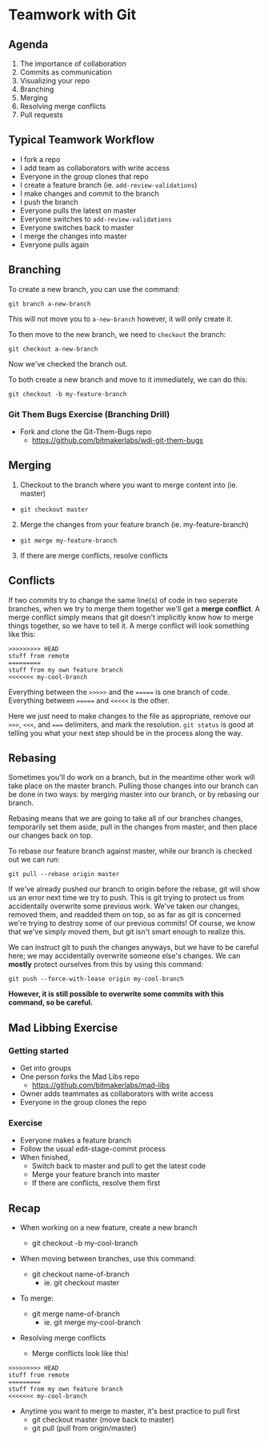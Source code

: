 # Teamwork with Git

## Agenda

1. The importance of collaboration
2. Commits as communication
3. Visualizing your repo
4. Branching
5. Merging
6. Resolving merge conflicts
7. Pull requests


## Typical Teamwork Workflow

* I fork a repo
* I add team as collaborators with write access
* Everyone in the group clones that repo
* I create a feature branch (ie. `add-review-validations`)
* I make changes and commit to the branch
* I push the branch
* Everyone pulls the latest on master
* Everyone switches to `add-review-validations`
* Everyone switches back to master
* I merge the changes into master
* Everyone pulls again

## Branching
To create a new branch, you can use the command:
```
git branch a-new-branch
```

This will not move you to `a-new-branch` however, it will only create it.

To then move to the new branch, we need to `checkout` the branch:
```
git checkout a-new-branch
```

Now we've checked the branch out.

To both create a new branch and move to it immediately, we can do this:
```
git checkout -b my-feature-branch
```

### Git Them Bugs Exercise (Branching Drill)
* Fork and clone the Git-Them-Bugs repo
  * https://github.com/bitmakerlabs/wdi-git-them-bugs

## Merging
1. Checkout to the branch where you want to merge content into (ie. master)
  * `git checkout master`
2. Merge the changes from your feature branch (ie. my-feature-branch)
  * `git merge my-feature-branch`
3. If there are merge conflicts, resolve conflicts

## Conflicts
If two commits try to change the same line(s) of code in two seperate branches, when we try to merge them together we'll get a **merge conflict**. A merge conflict simply means that git doesn't implicitly know how to merge things together, so we have to tell it. A merge conflict will look something like this:
```
>>>>>>>>> HEAD
stuff from remote
=========
stuff from my own feature branch
<<<<<<< my-cool-branch
```

Everything between the ``>>>>>`` and the ``=====`` is one branch of code. Everything between ``=====`` and ``<<<<<`` is the other.

Here we just need to make changes to the file as appropriate, remove our ``>>>``, ``<<<``, and ``===`` delimiters, and mark the resolution. `git status` is good at telling you what your next step should be in the process along the way.

## Rebasing
Sometimes you'll do work on a branch, but in the meantime other work will take place on the master branch. Pulling those changes into our branch can be done in two ways: by merging master into our branch, or by rebasing our branch.

Rebasing means that we are going to take all of our branches changes, temporarily set them aside, pull in the changes from master, and then place our changes back on top.

To rebase our feature branch against master, while our branch is checked out we can run:
```
git pull --rebase origin master
```

If we've already pushed our branch to origin before the rebase, git will show us an error next time we try to push. This is git trying to protect us from accidentally overwrite some previous work. We've taken our changes, removed them, and readded them on top, so as far as git is concerned we're trying to destroy some of our previous commits! Of course, we know that we've simply moved them, but git isn't smart enough to realize this.

We can instruct git to push the changes anyways, but we have to be careful here; we may accidentally overwrite someone else's changes. We can **mostly** protect ourselves from this by using this command:
```
git push --force-with-lease origin my-cool-branch
```

**However, it is still possible to overwrite some commits with this command, so be careful.**

## Mad Libbing Exercise
### Getting started
* Get into groups
* One person forks the Mad Libs repo
  * https://github.com/bitmakerlabs/mad-libs
* Owner adds teammates as collaborators with write access
* Everyone in the group clones the repo

### Exercise
* Everyone makes a feature branch
* Follow the usual edit-stage-commit process
* When finished,
  * Switch back to master and pull to get the latest code
  * Merge your feature branch into master
  * If there are conflicts, resolve them first

## Recap
* When working on a new feature, create a new branch
  * git checkout -b my-cool-branch

* When moving between branches, use this command:
  * git checkout name-of-branch
    * ie. git checkout master

* To merge:
  * git merge name-of-branch
    * ie. git merge my-cool-branch

* Resolving merge conflicts
  * Merge conflicts look like this!
```
>>>>>>>>> HEAD
stuff from remote
=========
stuff from my own feature branch
<<<<<<< my-cool-branch
```

* Anytime you want to merge to master, it's best practice to pull first
  * git checkout master (move back to master)
  * git pull (pull from origin/master)

